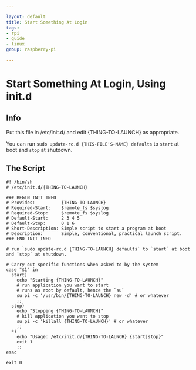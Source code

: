 ```yaml
---

layout: default
title: Start Something At Login
tags: 
- rpi
- guide
- linux
group: raspberry-pi

---
```


# Start Something At Login, Using init.d

## Info

Put this file in /etc/init.d/ and edit {THING-TO-LAUNCH} as appropriate.

You can run `sudo update-rc.d {THIS-FILE'S-NAME} defaults` to `start` at boot and `stop` at shutdown.

## The Script

	#! /bin/sh
	# /etc/init.d/{THING-TO-LAUNCH}

	### BEGIN INIT INFO
	# Provides:          {THING-TO-LAUNCH}
	# Required-Start:    $remote_fs $syslog
	# Required-Stop:     $remote_fs $syslog
	# Default-Start:     2 3 4 5
	# Default-Stop:      0 1 6
	# Short-Description: Simple script to start a program at boot
	# Description:       Simple, conventional, practical launch script.
	### END INIT INFO

	# run `sudo update-rc.d {THING-TO-LAUNCH} defaults` to `start` at boot and `stop` at shutdown.

	# Carry out specific functions when asked to by the system
	case "$1" in
	  start)
	    echo "Starting {THING-TO-LAUNCH}"
	    # run application you want to start
	    # runs as root by default, hence the `su`
	    su pi -c '/usr/bin/{THING-TO-LAUNCH} new -d' # or whatever
	    ;;
	  stop)
	    echo "Stopping {THING-TO-LAUNCH}"
	    # kill application you want to stop
	    su pi -c 'killall {THING-TO-LAUNCH}' # or whatever
	    ;;
	  *)
	    echo "Usage: /etc/init.d/{THING-TO-LAUNCH} {start|stop}"
	    exit 1
	    ;;
	esac

	exit 0